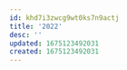 ```yaml
---
id: khd7i3zwcg9wt0ks7n9actj
title: '2022'
desc: ''
updated: 1675123492031
created: 1675123492031
---
```

